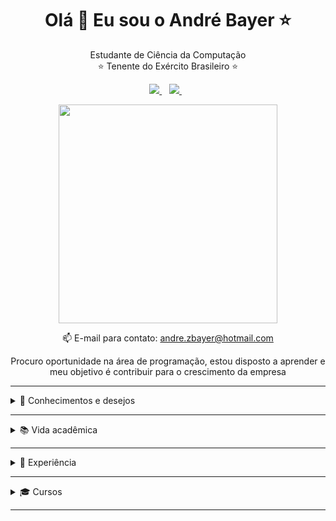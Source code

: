 <h1 align='center'>
  Olá 👋 Eu sou o André Bayer ⭐
</h1>

<p align='center'>
  Estudante de Ciência da Computação <br>
  ⭐ Tenente do Exército Brasileiro ⭐
</p>



<p align='center'>
  
  <a href="https://www.linkedin.com/in/andr%C3%A9-bayer-757840201/">
    <img src="https://img.shields.io/badge/linkedin-%230077B5.svg?&style=for-the-badge&logo=linkedin&logoColor=white" />
  </a>&nbsp;&nbsp;
  <a href="https://instagram.com/andrezbayer">
    <img src="https://img.shields.io/badge/instagram-%23E4405F.svg?&style=for-the-badge&logo=instagram&logoColor=white" />        
  </a>&nbsp;&nbsp;
  
</p>

<p align='center'>
  <a href="#"><img src="https://github-readme-stats.vercel.app/api?username=andbayer&show_icons=true&count_private=true&theme=dark" width="350"></a>
</p>

<p align='center'>
  📫 E-mail para contato: <a href='mailto:andre.zbayer@hotmail.com'>andre.zbayer@hotmail.com</a>
</p>

<p align='center'>
  Procuro oportunidade na área de programação, estou disposto a aprender e meu objetivo é contribuir para o crescimento da empresa<br>
</p>

<hr>
<details>
  <summary>📃 Conhecimentos e desejos</summary>
   
   - 💹 **Mente empreendedora** - Forte desejo de empreender, criar algo e liderar equipes.
       
   
   - 🤖 **Python** - Minha linguagem favorita.<br>
          - Inteligência Artificial utilizando TensorFlow, Keras, entre outros<br>
          - Ciência de Dados utilizando Pandas, Numpy e afins<br>
          - Desenvolvimento de Bots com PyAutoGUI e Selenium<br>
          - Sites com Flask e Django<br>
          - Reconhecimento de imagem e voz<br>
   
   - 🤑 **Investimentos** - Gosto de investir e estudar sobre.<br>
          - Investimentos em FIIS<br>
          - Investimentos em Ações Brasileiras<br>
          - Investimentos em Ações Americanas<br>
          - Investimentos em Renda Fixa, Prefixada e Pósfixada
          
   - 📚 **Livros** - Acredito que a leitura nos transmite muito conhecimento.<br>
          - Os segredos da Mente Milionária<br>
          - Pai Rico, Pai Pobre<br>
          - A startup Enxuta<br>
          - Uma lição de Coragem<br>
          - A Revolução dos Bichos<br>
          - Elon Musk - Como o CEO bilionário está moldando o futuro<br> 
  
   
</details>
<hr>
<details>
  <summary>📚 Vida acadêmica</summary>

<br><p>Iniciei a faculdade em Curitiba-PR, devido a minha profissão (militar) fui transferido para Lages-SC onde vou concluir Ciência da Computação.</p>

- 📖 **Engenharia da Computação (Trancado)**\
📆 2019 - 2021\
📍 **Pontíficia Universidade Católica** - Curitiba-PR, Brasil

- 📖 **Inglês**\
📆 2022 - 2024\
📍 **Rockfeller Cristo Rei** - Curitiba-PR, Brasil

- 📖 **Ciência da Computação (Em curso: 5º período)**\
📆 2021 - 2024\
📍 **Centro Universitário Facvest** - Lages-SC, Brasil
</details>
<hr>
<details>
  <summary>🧳 Experiência</summary>
  <br><p>Atualmente sou Tenente do Exército. Chefe do Setor Financeiro de um Batalhão de Engenharia, contando com uma equipe de 8 (oito) pessoas, me agregando muita experiência de Gestão de pessoas e liderança. Realizei trabalhos Freelancer para um escritório de advocacia em Lages-SC, conseguindo larga experiência em utilizar Python para automatizar tarefas repetitivas do ambiente de trabalho.</p>
  
  - 👨‍💻 **Auxiliar Escritório de Contabilidade**\
📆 2016 - 2019\
📍 **WBBayer** - Curitiba/PR, Brasil

  - 👨‍💻 **Oficial - 2º Tenente - Chefe do Setor Financeiro**\
📆 2020 - atual\
📍 **1º Batalhão Ferroviário** - Lages/SC, Brasil

- 👨‍💻 **Freelancer Desenvolvimento de Bots em Python**\
📆 2022\
📍 **Escritório de Advocacia** - Lages/SC, Brasil

</details><hr>

<details>
  <summary>🎓 Cursos</summary>

  - 🐍 **Python Impressionador - Hashtag Programação (COMPLETO)**<br>
          - Python do básico ao avançado<br>
          - Lógica de programaçãoe<br>
          - Frameworks<br>
          - Automação<br>
          - Sites<br>
          - IA<br> 
          - Ciência de Dados <br>

  -  📈 **Desenvolvimento Web Completo - Udemy (EM PROGRESSO)**<br>
          - HTML, CSS, Bootstrap<br>
          - PHP<br>
          - JQuery<br>
          - MySQL<br>
  
  -  💰 **Mestres do Capitalismo - Clube do Valor (EM PROGRESSO)**<br>
          - Gerenciar patrimônio<br>
          - Agregar valor ao mercado<br>
          - Investimentos<br>

</details><hr>
